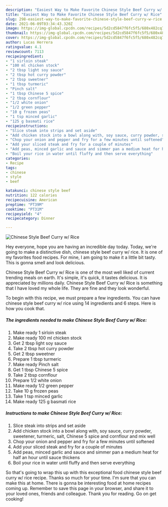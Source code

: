 ```yaml
---
description: "Easiest Way to Make Favorite Chinese Style Beef Curry w/ Rice"
title: "Easiest Way to Make Favorite Chinese Style Beef Curry w/ Rice"
slug: 298-easiest-way-to-make-favorite-chinese-style-beef-curry-w-rice
date: 2021-06-09T03:34:43.320Z
image: https://img-global.cpcdn.com/recipes/5d2cd5847f6fc5f5/680x482cq70/chinese-style-beef-curry-w-rice-recipe-main-photo.jpg
thumbnail: https://img-global.cpcdn.com/recipes/5d2cd5847f6fc5f5/680x482cq70/chinese-style-beef-curry-w-rice-recipe-main-photo.jpg
cover: https://img-global.cpcdn.com/recipes/5d2cd5847f6fc5f5/680x482cq70/chinese-style-beef-curry-w-rice-recipe-main-photo.jpg
author: Lucas Herrera
ratingvalue: 4.1
reviewcount: 7113
recipeingredient:
- "1 sirloin steak"
- "100 ml chicken stock"
- "2 tbsp light soy sauce"
- "2 tbsp hot curry powder"
- "2 tbsp sweetner"
- "1 tbsp turmeric"
- "Pinch salt"
- "1 tbsp Chinese 5 spice"
- "2 tbsp cornflour"
- "1/2 white onion"
- "1/2 green pepper"
- "10 g frozen peas"
- "1 tsp minced garlic"
- "125 g basmati rice"
recipeinstructions:
- "Slice steak into strips and set aside"
- "Add chicken stock into a bowl along with, soy sauce, curry powder, sweetener, turmeric, salt, Chinese 5 spice and cornflour and mix well"
- "Chop your onion and pepper and fry for a few minutes until softened"
- "Add your sliced steak and fry for a couple of minutes"
- "Add peas, minced garlic and sauce and simmer pan a medium heat for half an hour until sauce thickens"
- "Boil your rice in water until fluffy and then serve everything"
categories:
- Recipe
tags:
- chinese
- style
- beef

katakunci: chinese style beef 
nutrition: 122 calories
recipecuisine: American
preptime: "PT39M"
cooktime: "PT31M"
recipeyield: "4"
recipecategory: Dinner

---
```



![Chinese Style Beef Curry w/ Rice](https://img-global.cpcdn.com/recipes/5d2cd5847f6fc5f5/680x482cq70/chinese-style-beef-curry-w-rice-recipe-main-photo.jpg)

Hey everyone, hope you are having an incredible day today. Today, we're going to make a distinctive dish, chinese style beef curry w/ rice. It is one of my favorites food recipes. For mine, I am going to make it a little bit tasty. This is gonna smell and look delicious.

Chinese Style Beef Curry w/ Rice is one of the most well liked of current trending meals on earth. It's simple, it's quick, it tastes delicious. It is appreciated by millions daily. Chinese Style Beef Curry w/ Rice is something that I have loved my whole life. They are fine and they look wonderful.




To begin with this recipe, we must prepare a few ingredients. You can have chinese style beef curry w/ rice using 14 ingredients and 6 steps. Here is how you cook that.

<!--inarticleads1-->

##### The ingredients needed to make Chinese Style Beef Curry w/ Rice:

1. Make ready 1 sirloin steak
1. Make ready 100 ml chicken stock
1. Get 2 tbsp light soy sauce
1. Take 2 tbsp hot curry powder
1. Get 2 tbsp sweetner
1. Prepare 1 tbsp turmeric
1. Make ready Pinch salt
1. Get 1 tbsp Chinese 5 spice
1. Take 2 tbsp cornflour
1. Prepare 1/2 white onion
1. Make ready 1/2 green pepper
1. Take 10 g frozen peas
1. Take 1 tsp minced garlic
1. Make ready 125 g basmati rice




<!--inarticleads2-->

##### Instructions to make Chinese Style Beef Curry w/ Rice:

1. Slice steak into strips and set aside
1. Add chicken stock into a bowl along with, soy sauce, curry powder, sweetener, turmeric, salt, Chinese 5 spice and cornflour and mix well
1. Chop your onion and pepper and fry for a few minutes until softened
1. Add your sliced steak and fry for a couple of minutes
1. Add peas, minced garlic and sauce and simmer pan a medium heat for half an hour until sauce thickens
1. Boil your rice in water until fluffy and then serve everything




So that's going to wrap this up with this exceptional food chinese style beef curry w/ rice recipe. Thanks so much for your time. I'm sure that you can make this at home. There is gonna be interesting food at home recipes coming up. Remember to save this page in your browser, and share it to your loved ones, friends and colleague. Thank you for reading. Go on get cooking!
